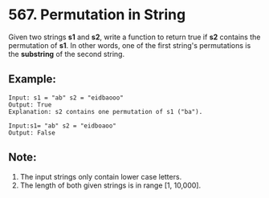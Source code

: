# 567. Permutation in String

Given two strings **s1** and **s2**, write a function to return true if **s2** contains the permutation of **s1**. In other words, one of the first string's permutations is the **substring** of the second string.

## Example:
```
Input: s1 = "ab" s2 = "eidbaooo"
Output: True
Explanation: s2 contains one permutation of s1 ("ba").

Input:s1= "ab" s2 = "eidboaoo"
Output: False
```

## Note:
1. The input strings only contain lower case letters.
2. The length of both given strings is in range [1, 10,000].
